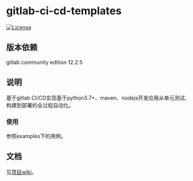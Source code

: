 # gitlab-ci-cd-templates

[![License](https://img.shields.io/badge/License-Apache%202.0-blue.svg)](http://github.com/hhyo/archery/blob/master/LICENSE)

## 版本依赖

gitlab community edition  12.2.5

## 说明

基于gitlab CI/CD实现基于python3.7+、maven、nodejs开发应用从单元测试、构建到部署的全过程自动化。

### 使用

参照examples下的用例。

## 文档

见[项目wiki](https://github.com/sunnywalden/gitlab-ci-cd-templates.wiki.git)。
